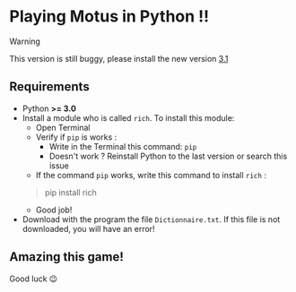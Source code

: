 # Playing Motus in Python !!

> [!WARNING]
> This version is still buggy, please install the new version [3.1](https://github.com/Kgeek33/Motus-Python/tree/3.1)

## Requirements

- Python **>= 3.0**
- Install a module who is called `rich`. To install this module:
  - Open Terminal
  - Verify if `pip` is works :
    - Write in the Terminal this command: `pip`
    - Doesn't work ? Reinstall Python to the last version or search this issue
  - If the command `pip` works, write this command to install `rich` :
  > pip install rich
  - Good job!
- Download with the program the file `Dictionnaire.txt`. If this file is not downloaded, you will have an error!

## Amazing this game!

Good luck 😉
